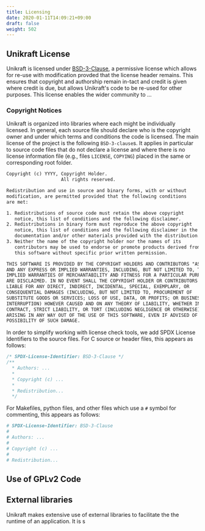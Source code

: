 ```yaml
---
title: Licensing
date: 2020-01-11T14:09:21+09:00
draft: false
weight: 502
---
```


## Unikraft License

Unikraft is licensed under [BSD-3-Clause](#), a permissive license which allows
for re-use with modification provded that the license header remains.  This
ensures that copyright and authorship remain in-tact and credit is given where
credit is due, but allows Unikraft's code to be re-used for other purposes.
This license enables the wider community to ...

### Copyright Notices

Unikraft is organized into libraries where each might be individually licensed.
In general, each source file should declare who is the copyright owner and under
which terms and conditions the code is licensed.  The main license of the
project is the following `BSD-3-clause`s.  It applies in
particular to source code files that do not declare a license and where there is
no license information file (e.g., files `LICENSE`, `COPYING`) placed in the
same or corresponding root folder.

```txt
Copyright (c) YYYY, Copyright Holder.
                    All rights reserved.

Redistribution and use in source and binary forms, with or without
modification, are permitted provided that the following conditions
are met:

1. Redistributions of source code must retain the above copyright
   notice, this list of conditions and the following disclaimer.
2. Redistributions in binary form must reproduce the above copyright
   notice, this list of conditions and the following disclaimer in the
   documentation and/or other materials provided with the distribution.
3. Neither the name of the copyright holder nor the names of its
   contributors may be used to endorse or promote products derived from
   this software without specific prior written permission.

THIS SOFTWARE IS PROVIDED BY THE COPYRIGHT HOLDERS AND CONTRIBUTORS "AS IS"
AND ANY EXPRESS OR IMPLIED WARRANTIES, INCLUDING, BUT NOT LIMITED TO, THE
IMPLIED WARRANTIES OF MERCHANTABILITY AND FITNESS FOR A PARTICULAR PURPOSE
ARE DISCLAIMED. IN NO EVENT SHALL THE COPYRIGHT HOLDER OR CONTRIBUTORS BE
LIABLE FOR ANY DIRECT, INDIRECT, INCIDENTAL, SPECIAL, EXEMPLARY, OR
CONSEQUENTIAL DAMAGES (INCLUDING, BUT NOT LIMITED TO, PROCUREMENT OF
SUBSTITUTE GOODS OR SERVICES; LOSS OF USE, DATA, OR PROFITS; OR BUSINESS
INTERRUPTION) HOWEVER CAUSED AND ON ANY THEORY OF LIABILITY, WHETHER IN
CONTRACT, STRICT LIABILITY, OR TORT (INCLUDING NEGLIGENCE OR OTHERWISE)
ARISING IN ANY WAY OUT OF THE USE OF THIS SOFTWARE, EVEN IF ADVISED OF THE
POSSIBILITY OF SUCH DAMAGE.
```

In order to simplify working with license check tools, we add SPDX License
Identifiers to the source files.  For C source or header files, this appears as
follows:

```c
/* SPDX-License-Identifier: BSD-3-Clause */
/**
  * Authors: ...
  *
  * Copyright (c) ...
  * 
  * Redistribution...
  */
```

For Makefiles, python files, and other files which use a `#` symbol for
commenting, this appears as follows:

```Makefile
# SPDX-License-Identifier: BSD-3-Clause
#
# Authors: ...
#
# Copyright (c) ...
#
# Redistribution...
```

## Use of GPLv2 Code


## External libraries

Unikraft makes extensive use of external libraries to facilitate the the runtime
of an application.  It is s


